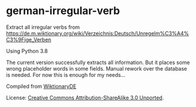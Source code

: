 # german-irregular-verb
Extract all irregular verbs from https://de.m.wiktionary.org/wiki/Verzeichnis:Deutsch/Unregelm%C3%A4%C3%9Fige_Verben

Using Python 3.8

The current version successfully extracts all information. But it places some wrong placeholder words in some fields. Manual rework over the database is needed. For now this is enough for my needs...


Compiled from [WiktionaryDE](https://de.wiktionary.org)

License: [Creative Commons Attribution-ShareAlike 3.0 Unported](https://creativecommons.org/licenses/by-sa/3.0/deed.en).

